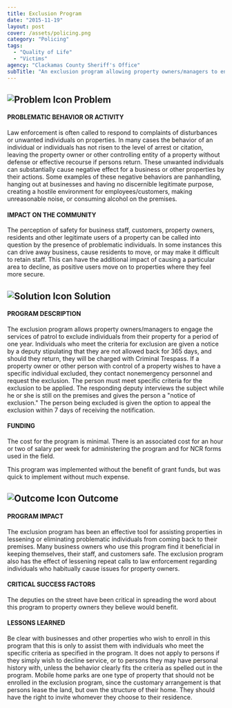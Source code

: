 ```yaml
---
title: Exclusion Program
date: "2015-11-19"
layout: post
cover: /assets/policing.png
category: "Policing"
tags:
  - "Quality of Life"
  - "Victims"
agency: "Clackamas County Sheriff's Office"
subTitle: "An exclusion program allowing property owners/managers to engage the services of patrol to exclude individuals for one year from their property reduced repeat calls and increased owners/managers perception of safety."
---
```


## ![Problem Icon](https://github.com/google/material-design-icons/raw/master/alert/1x_web/ic_error_outline_black_48dp.png "Problem") Problem

#### PROBLEMATIC BEHAVIOR OR ACTIVITY

Law enforcement is often called to respond to complaints of disturbances or unwanted individuals on properties. In many cases the behavior of an individual or individuals has not risen to the level of arrest or citation, leaving the property owner or other controlling entity of a property without defense or effective recourse if persons return. These unwanted individuals can substantially cause negative effect for a business or other properties by their actions. Some examples of these negative behaviors are panhandling, hanging out at businesses and having no discernible legitimate purpose, creating a hostile environment for employees/customers, making unreasonable noise, or consuming alcohol on the premises.

#### IMPACT ON THE COMMUNITY

The perception of safety for business staff, customers, property owners, residents and other legitimate users of a property can be called into question by the presence of problematic individuals. In some instances this can drive away business, cause residents to move, or may make it difficult to retain staff. This can have the additional impact of causing a particular area to decline, as positive users move on to properties where they feel more secure.

## ![Solution Icon](https://github.com/google/material-design-icons/raw/master/action/1x_web/ic_lightbulb_outline_black_48dp.png "Solution") Solution

#### PROGRAM DESCRIPTION

The exclusion program allows property owners/managers to engage the services of patrol to exclude individuals from their property for a period of one year. Individuals who meet the criteria for exclusion are given a notice by a deputy stipulating that they are not allowed back for 365 days, and should they return, they will be charged with Criminal Trespass. If a property owner or other person with control of a property wishes to have a specific individual excluded, they contact nonemergency personnel and request the exclusion. The person must meet specific criteria for the exclusion to be applied. The responding deputy interviews the subject while he or she is still on the premises and gives the person a "notice of exclusion." The person being excluded is given the option to appeal the exclusion within 7 days of receiving the notification.

#### FUNDING

The cost for the program is minimal. There is an associated cost for an hour or two of salary per week for administering the program and for NCR forms used in the field.

This program was implemented without the benefit of grant funds, but was quick to implement without much expense.

## ![Outcome Icon](https://github.com/google/material-design-icons/raw/master/action/1x_web/ic_view_list_black_48dp.png "Outcome") Outcome

#### PROGRAM IMPACT

The exclusion program has been an effective tool for assisting properties in lessening or eliminating problematic individuals from coming back to their premises. Many business owners who use this program find it beneficial in keeping themselves, their staff, and customers safe. The exclusion program also has the effect of lessening repeat calls to law enforcement regarding individuals who habitually cause issues for property owners.

#### CRITICAL SUCCESS FACTORS

The deputies on the street have been critical in spreading the word about this program to property owners they believe would benefit.

#### LESSONS LEARNED

Be clear with businesses and other properties who wish to enroll in this program that this is only to assist them with individuals who meet the specific criteria as specified in the program. It does not apply to persons if they simply wish to decline service, or to persons they may have personal history with, unless the behavior clearly fits the criteria as spelled out in the program. Mobile home parks are one type of property that should not be enrolled in the exclusion program, since the customary arrangement is that persons lease the land, but own the structure of their home. They should have the right to invite whomever they choose to their residence.
